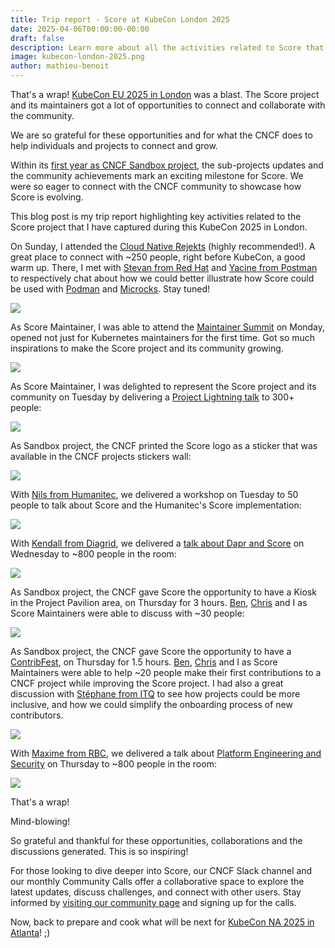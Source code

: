 ```yaml
---
title: Trip report - Score at KubeCon London 2025
date: 2025-04-06T00:00:00-00:00
draft: false
description: Learn more about all the activities related to Score that happened at KubeCon London 2025!
image: kubecon-london-2025.png
author: mathieu-benoit
---
```

That's a wrap! [KubeCon EU 2025 in London](https://score.dev/blog/score-at-kubecon-eu-in-london/) was a blast. The Score project and its maintainers got a lot of opportunities to connect and collaborate with the community.

We are so grateful for these opportunities and for what the CNCF does to help individuals and projects to connect and grow.

Within its [first year as CNCF Sandbox project](https://score.dev/blog/score-joins-the-cncf-as-a-sandbox-project/), the sub-projects updates and the community achievements mark an exciting milestone for Score. We were so eager to connect with the CNCF community to showcase how Score is evolving.

This blog post is my trip report highlighting key activities related to the Score project that I have captured during this KubeCon 2025 in London.

On Sunday, I attended the [Cloud Native Rejekts](https://cloud-native.rejekts.io/) (highly recommended!). A great place to connect with ~250 people, right before KubeCon, a good warm up. There, I met with [Stevan from Red Hat](https://www.linkedin.com/in/stevanlemeur/) and [Yacine from Postman](https://www.linkedin.com/in/yacinekheddache/) to respectively chat about how we could better illustrate how Score could be used with [Podman](https://podman.io/) and [Microcks](https://microcks.io/). Stay tuned!

![](rejekts.png)

As Score Maintainer, I was able to attend the [Maintainer Summit](https://events.linuxfoundation.org/kubecon-cloudnativecon-europe/features-add-ons/maintainer-summit/) on Monday, opened not just for Kubernetes maintainers for the first time. Got so much inspirations to make the Score project and its community growing.

![](maintainer-summit.jpg)

As Score Maintainer, I was delighted to represent the Score project and its community on Tuesday by delivering a [Project Lightning talk](https://sched.co/1tcwp) to 300+ people:

![](lightning.jpg)

As Sandbox project, the CNCF printed the Score logo as a sticker that was available in the CNCF projects stickers wall:

![](sticker.jpg)

With [Nils from Humanitec](https://www.linkedin.com/in/nilsty/), we delivered a workshop on Tuesday to 50 people to talk about Score and the Humanitec's Score implementation:

![](workshop.jpg)

With [Kendall from Diagrid](https://www.linkedin.com/in/kendallroden/), we delivered a [talk about Dapr and Score](https://sched.co/1txGi) on Wednesday to ~800 people in the room:

![](dapr.jpg)

As Sandbox project, the CNCF gave Score the opportunity to have a Kiosk in the Project Pavilion area, on Thursday for 3 hours. [Ben](https://www.linkedin.com/in/ben-meier-b76224129/), [Chris](https://www.linkedin.com/in/chris-stephenson-99ba3628/) and I as Score Maintainers were able to discuss with ~30 people:

![](kiosk.jpg)

As Sandbox project, the CNCF gave Score the opportunity to have a [ContribFest](https://sched.co/1tczO), on Thursday for 1.5 hours. [Ben](https://www.linkedin.com/in/ben-meier-b76224129/), [Chris](https://www.linkedin.com/in/chris-stephenson-99ba3628/) and I as Score Maintainers were able to help ~20 people make their first contributions to a CNCF project while improving the Score project. I had also a great discussion with [Stéphane from ITQ](https://www.linkedin.com/in/sestegra/) to see how projects could be more inclusive, and how we could simplify the onboarding process of new contributors.

![](contribfest.jpg)

With [Maxime from RBC](https://www.linkedin.com/in/maximecoquerel/), we delivered a talk about [Platform Engineering and Security](https://sched.co/1txGE) on Thursday to ~800 people in the room:

![](security.jpg)

That's a wrap!

Mind-blowing!

So grateful and thankful for these opportunities, collaborations and the discussions generated. This is so inspiring!

For those looking to dive deeper into Score, our CNCF Slack channel and our monthly Community Calls offer a collaborative space to explore the latest updates, discuss challenges, and connect with other users. Stay informed by [visiting our community page](https://docs.score.dev/docs/community/) and signing up for the calls.

Now, back to prepare and cook what will be next for [KubeCon NA 2025 in Atlanta](https://events.linuxfoundation.org/kubecon-cloudnativecon-north-america/)! ;)

